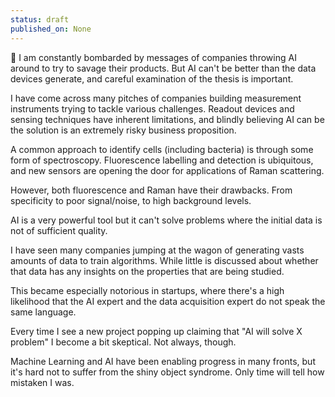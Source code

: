 ```yaml
---
status: draft
published_on: None
---
```

🧠 I am constantly bombarded by messages of companies throwing AI around to try to savage their products. But AI can't be better than the data devices generate, and careful examination of the thesis is important. 

I have come across many pitches of companies building measurement instruments trying to tackle various challenges. Readout devices and sensing techniques have inherent limitations, and blindly believing AI can be the solution is an extremely risky business proposition.

A common approach to identify cells (including bacteria) is through some form of spectroscopy. Fluorescence labelling and detection is ubiquitous, and new sensors are opening the door for applications of Raman scattering. 

However, both fluorescence and Raman have their drawbacks. From specificity to poor signal/noise, to high background levels. 

AI is a very powerful tool but it can't solve problems where the initial data is not of sufficient quality. 

I have seen many companies jumping at the wagon of generating vasts amounts of data to train algorithms. While little is discussed about whether that data has any insights on the properties that are being studied. 

This became especially notorious in startups, where there's a high likelihood that the AI expert and the data acquisition expert do not speak the same language. 

Every time I see a new project popping up claiming that "AI will solve X problem" I become a bit skeptical. Not always, though. 

Machine Learning and AI have been enabling progress in many fronts, but it's hard not to suffer from the shiny object syndrome. Only time will tell how mistaken I was. 
